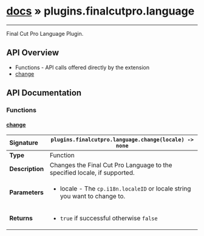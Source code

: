 # [docs](index.md) » plugins.finalcutpro.language
---

Final Cut Pro Language Plugin.

## API Overview
* Functions - API calls offered directly by the extension
 * [change](#change)

## API Documentation

### Functions

#### [change](#change)
| <span style="float: left;">**Signature**</span> | <span style="float: left;">`plugins.finalcutpro.language.change(locale) -> none` </span>                                                          |
| -----------------------------------------------------|---------------------------------------------------------------------------------------------------------|
| **Type**                                             | Function                                                                                         |
| **Description**                                      | Changes the Final Cut Pro Language to the specified locale, if supported.                                                                                         |
| **Parameters**                                       | <ul><li>locale - The `cp.i18n.localeID` or locale string you want to change to.</li></ul> |
| **Returns**                                          | <ul><li>`true` if successful otherwise `false`</li></ul>          |

